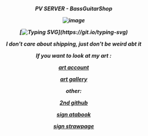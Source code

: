<h5 align="center"

PV SERVER - BassGuitarShop

![image](https://github.com/user-attachments/assets/b0a80e14-8a6c-40bd-8052-e5446b1768bc)


[![Typing SVG](https://readme-typing-svg.demolab.com?font=times+new+roman&pause=1000&color=F7E2AF&center=true&vCenter=true&width=435&lines=LET+ME+BE+YOUR...+FRIEND.)](https://git.io/typing-svg)



I don't care about shipping, just don't be weird abt it



If you want to look at my art :

[art account](https://www.instagram.com/redngone/)

[art gallery](https://magma.com/artist/reddisk/gallery)

other:

[2nd github](https://github.com/trappedice)

[sign atabook](https://spireofshadows.atabook.org)

[sign strawpage](https://00707.straw.page)












